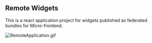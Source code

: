 ## Remote Widgets

This is a react application project for widgets published as federated bundles for Micro-frontend.

![RemoteApplication.gif](https://github.com/madhavms/react-host-remote/blob/main/img/WidgetShowcaseApp.gif)

